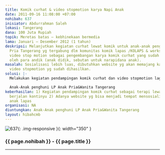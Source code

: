 ```yaml
---
title: Komik curhat & video stopmotion karya Napi Anak
date: 2011-09-16 11:08:00 +07:00
nohibah: 637
inisiator: Abdurrahman Saleh
lokasi: Tangerang
dana: 100 Juta Rupiah
topik: Meretas batas – kebhinekaan bermedia
lama: Januari – Desember 2012 (1 tahun)
deskripsi: Melanjutkan kegiatan curhat lewat komik untuk anak-anak penghuni LP Anak
  Pria Tangerang yg tergabung dlm komunitas komik lapas /KOLAPS & workshop membuat
  video stop motion sebagai pengembangan karya komik curhat yang sudah dihasilkan
  oleh para andik (anak didik, sebutan untuk narapidana anak).
masalah: Sosialisasi lebih luas, dibutuhkan website yg akan memajang karya komik dan
  video stopmotion yg sudah dihasilkan.
solusi: |-
  Melakukan kegiatan pendampingan komik curhat dan video stopmotion lagi yang sempat terhenti, kemudian Membuat website dengan kapasitas yang memadai dan interaktif sebagai alat untuk mempublikasikan karya anak-anak komunitas komik Lapas/KOLAPS, LP Anak Tangerang. Lewat website ini, anak-anak penghuni lapas juga bisa menyuarakan hak-hak anak yang selama ini mungkin terabaikan karena kondisi mereka sebagai narapidana.

  Anak-Anak penghuni LP Anak Pria&Wanita Tangerang
keberhasilan: 1) Kegiatan pendampingan komik curhat sebagai terapi lewat seni tetap
  berjalan kontinyu 2) Adanya website yg bisa menjadi tempat mensosialisasikan karya
  anak lapas
organisasi: NA
diuntungkan: Anak-Anak penghuni LP Anak Pria&Wanita Tangerang
layout: hibahcmb
---
```


![637](/static/img/hibahcmb/637.png){: .img-responsive }{: width="350" }

### {{ page.nohibah }} - {{ page.title }}

---
